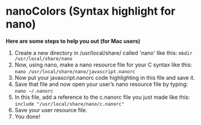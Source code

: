 # nanoColors (Syntax highlight for nano)

**Here are some steps to help you out (for Mac users)**

1. Create a new directory in /usr/local/share/ called 'nano' like this:
```mkdir /usr/local/share/nano```
2. Now, using nano, make a nano resource file for your C syntax like this:
```nano /usr/local/share/nano/javascript.nanorc```
3. Now put your javascript.nanorc code highlighting in this file and save it. 
4. Save that file and now open your user’s nano resource file by typing:
```nano ~/.nanorc```
5. In this file, add a reference to the c.nanorc file you just made like this:
```include "/usr/local/share/nano/c.nanorc"```
6. Save your user resource file.
7. You done!
